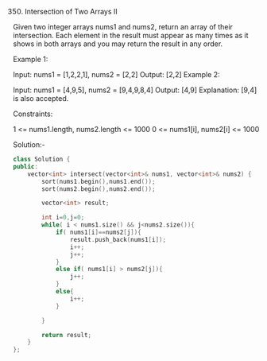 350. Intersection of Two Arrays II

Given two integer arrays nums1 and nums2, return an array of their intersection. Each element in the result must appear as many times as it shows in both arrays and you may return the result in any order.

 

Example 1:

Input: nums1 = [1,2,2,1], nums2 = [2,2]
Output: [2,2]
Example 2:

Input: nums1 = [4,9,5], nums2 = [9,4,9,8,4]
Output: [4,9]
Explanation: [9,4] is also accepted.
 

Constraints:

1 <= nums1.length, nums2.length <= 1000
0 <= nums1[i], nums2[i] <= 1000

Solution:-

```cpp
class Solution {
public:
    vector<int> intersect(vector<int>& nums1, vector<int>& nums2) {
        sort(nums1.begin(),nums1.end());
        sort(nums2.begin(),nums2.end());

        vector<int> result;

        int i=0,j=0;
        while( i < nums1.size() && j<nums2.size()){
            if( nums1[i]==nums2[j]){
                result.push_back(nums1[i]);
                i++;
                j++;
            }
            else if( nums1[i] > nums2[j]){
                j++;
            }
            else{
                i++;
            }

        }

        return result;
    }
};